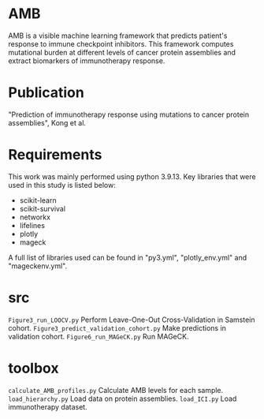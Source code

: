 # AMB
AMB is a visible machine learning framework that predicts patient's response to immune checkpoint inhibitors. This framework computes mutational burden at different levels of cancer protein assemblies and extract biomarkers of immunotherapy response.

# Publication
"Prediction of immunotherapy response using mutations to cancer protein assemblies", Kong et al.

# Requirements
This work was mainly performed using python 3.9.13. Key libraries that were used in this study is listed below:

- scikit-learn
- scikit-survival
- networkx
- lifelines
- plotly
- mageck

A full list of libraries used can be found in "py3.yml", "plotly_env.yml" and "mageckenv.yml".

# src
`Figure3_run_LOOCV.py` Perform Leave-One-Out Cross-Validation in Samstein cohort.
`Figure3_predict_validation_cohort.py` Make predictions in validation cohort.
`Figure6_run_MAGeCK.py` Run MAGeCK.

# toolbox
`calculate_AMB_profiles.py` Calculate AMB levels for each sample.
`load_hierarchy.py` Load data on protein assemblies.
`load_ICI.py` Load immunotherapy dataset.
